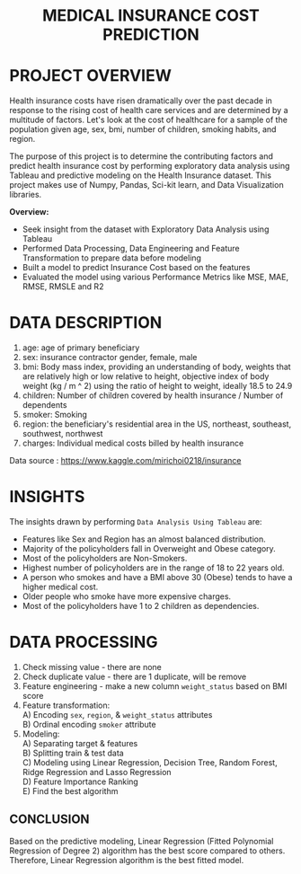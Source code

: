 # <p align = "center"> MEDICAL INSURANCE COST PREDICTION</p>

# PROJECT OVERVIEW
Health insurance costs have risen dramatically over the past decade in response to the rising cost of health care services and are determined by a multitude of factors. Let's look at the cost of healthcare for a sample of the population given age, sex, bmi, number of children, smoking habits, and region.

The purpose of this project is to determine the contributing factors and predict health insurance cost by performing exploratory data analysis using Tableau and predictive modeling on the Health Insurance dataset. This project makes use of Numpy, Pandas, Sci-kit learn, and Data Visualization libraries.

**Overview:**
* Seek insight from the dataset with Exploratory Data Analysis using Tableau
* Performed Data Processing, Data Engineering and Feature Transformation to prepare data before modeling
* Built a model to predict Insurance Cost based on the features
* Evaluated the model using various Performance Metrics like MSE, MAE, RMSE, RMSLE and R2

# DATA DESCRIPTION
1. age: age of primary beneficiary
2. sex: insurance contractor gender, female, male
3. bmi: Body mass index, providing an understanding of body, weights that are relatively high or low relative to height,
objective index of body weight (kg / m ^ 2) using the ratio of height to weight, ideally 18.5 to 24.9
4. children: Number of children covered by health insurance / Number of dependents
5. smoker: Smoking
6. region: the beneficiary's residential area in the US, northeast, southeast, southwest, northwest
7. charges: Individual medical costs billed by health insurance

Data source : https://www.kaggle.com/mirichoi0218/insurance

# INSIGHTS
The insights drawn by performing `Data Analysis Using Tableau` are:

* Features like Sex and Region has an almost balanced distribution.
* Majority of the policyholders fall in Overweight and Obese category.
* Most of the policyholders are Non-Smokers.
* Highest number of policyholders are in the range of 18 to 22 years old.
* A person who smokes and have a BMI above 30 (Obese) tends to have a higher medical cost.
* Older people who smoke have more expensive charges.
* Most of the policyholders have 1 to 2 children as dependencies.

# DATA PROCESSING 
1. Check missing value - there are none <br>
2. Check duplicate value - there are 1 duplicate, will be remove <br>
3. Feature engineering - make a new column `weight_status` based on BMI score <br>
4. Feature transformation: <br>
 A) Encoding `sex`, `region`, & `weight_status` attributes <br>
 B) Ordinal encoding `smoker` attribute <br>
5. Modeling: <br>
 A) Separating target & features <br>
 B) Splitting train & test data <br>
 C) Modeling using Linear Regression, Decision Tree, Random Forest, Ridge Regression and Lasso Regression <br>
 D) Feature Importance Ranking <br>
 E) Find the best algorithm <br>
 
## CONCLUSION
Based on the predictive modeling, Linear Regression (Fitted Polynomial Regression of Degree 2) algorithm has the best score compared to others. <br>
Therefore, Linear Regression algorithm is the best fitted model.